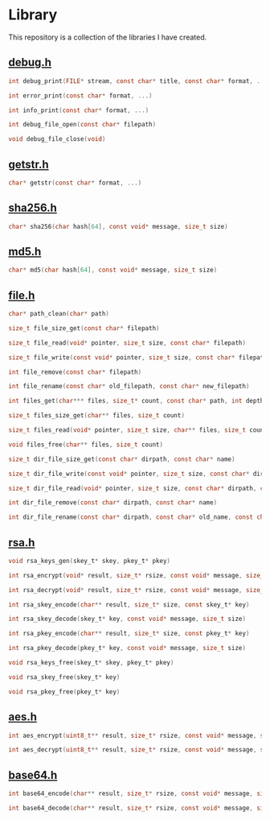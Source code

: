 # Library

This repository is a collection of the libraries I have created.

## [debug.h](debug/)

```c
int debug_print(FILE* stream, const char* title, const char* format, ...)
```

```c
int error_print(const char* format, ...)
```

```c
int info_print(const char* format, ...)
```

```c
int debug_file_open(const char* filepath)
```

```c
void debug_file_close(void)
```

## [getstr.h](getstr/)

```c
char* getstr(const char* format, ...)
```

## [sha256.h](sha256/)

```c
char* sha256(char hash[64], const void* message, size_t size)
```

## [md5.h](md5/)

```c
char* md5(char hash[64], const void* message, size_t size)
```

## [file.h](file/)

```c
char* path_clean(char* path)
```

```c
size_t file_size_get(const char* filepath)
```

```c
size_t file_read(void* pointer, size_t size, const char* filepath)
```

```c
size_t file_write(const void* pointer, size_t size, const char* filepath)
```

```c
int file_remove(const char* filepath)
```

```c
int file_rename(const char* old_filepath, const char* new_filepath)
```

```c
int files_get(char*** files, size_t* count, const char* path, int depth)
```

```c
size_t files_size_get(char** files, size_t count)
```

```c
size_t files_read(void* pointer, size_t size, char** files, size_t count)
```

```c
void files_free(char** files, size_t count)
```

```c
size_t dir_file_size_get(const char* dirpath, const char* name)
```

```c
size_t dir_file_write(const void* pointer, size_t size, const char* dirpath, const char* name)
```

```c
size_t dir_file_read(void* pointer, size_t size, const char* dirpath, const char* name)
```

```c
int dir_file_remove(const char* dirpath, const char* name)
```

```c
int dir_file_rename(const char* dirpath, const char* old_name, const char* new_name)
```

## [rsa.h](rsa/)

```c
void rsa_keys_gen(skey_t* skey, pkey_t* pkey)
```

```c
int rsa_encrypt(void* result, size_t* rsize, const void* message, size_t size, pkey_t* key)
```

```c
int rsa_decrypt(void* result, size_t* rsize, const void* message, size_t size, skey_t* key)
```

```c
int rsa_skey_encode(char** result, size_t* size, const skey_t* key)
```

```c
int rsa_skey_decode(skey_t* key, const void* message, size_t size)
```

```c
int rsa_pkey_encode(char** result, size_t* size, const pkey_t* key)
```

```c
int rsa_pkey_decode(pkey_t* key, const void* message, size_t size)
```

```c
void rsa_keys_free(skey_t* skey, pkey_t* pkey)
```

```c
void rsa_skey_free(skey_t* key)
```

```c
void rsa_pkey_free(pkey_t* key)
```

## [aes.h](aes/)

```c
int aes_encrypt(uint8_t** result, size_t* rsize, const void* message, size_t msize, const void* key, ksize_t ksize)
```

```c
int aes_decrypt(uint8_t** result, size_t* rsize, const void* message, size_t msize, const void* key, ksize_t ksize)
```

## [base64.h](base64/)

```c
int base64_encode(char** result, size_t* rsize, const void* message, size_t msize)
```

```c
int base64_decode(char** result, size_t* rsize, const void* message, size_t msize)
```
